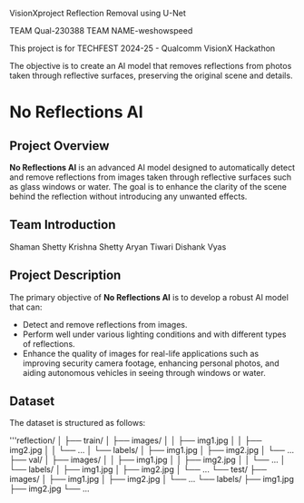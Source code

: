VisionXproject
Reflection Removal using U-Net

TEAM Qual-230388
TEAM NAME-weshowspeed

This project is for TECHFEST 2024-25 - Qualcomm VisionX Hackathon 

The objective is to create an AI model that removes reflections from photos taken through reflective surfaces, preserving the original scene and details.


 # No Reflections AI

## Project Overview

**No Reflections AI** is an advanced AI model designed to automatically detect and remove reflections from images taken through reflective surfaces such as glass windows or water. The goal is to enhance the clarity of the scene behind the reflection without introducing any unwanted effects.

## Team Introduction

Shaman Shetty
Krishna Shetty
Aryan Tiwari
Dishank Vyas

## Project Description

The primary objective of **No Reflections AI** is to develop a robust AI model that can:
- Detect and remove reflections from images.
- Perform well under various lighting conditions and with different types of reflections.
- Enhance the quality of images for real-life applications such as improving security camera footage, enhancing personal photos, and aiding autonomous vehicles in seeing through windows or water.

## Dataset

The dataset is structured as follows:

'''reflection/
│
├── train/
│   ├── images/
│   │   ├── img1.jpg
│   │   ├── img2.jpg
│   │   └── ...
│   └── labels/
│       ├── img1.jpg
│       ├── img2.jpg
│       └── ...
├── val/
│   ├── images/
│   │   ├── img1.jpg
│   │   ├── img2.jpg
│   │   └── ...
│   └── labels/
│       ├── img1.jpg
│       ├── img2.jpg
│       └── ...
└── test/
    ├── images/
    │   ├── img1.jpg
    │   ├── img2.jpg
    │   └── ...
    └── labels/
        ├── img1.jpg
        ├── img2.jpg
        └── ...
